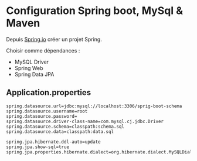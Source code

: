 # Configuration Spring boot, MySql & Maven

Depuis [Spring.io](https://start.spring.io/) créer un projet Spring.

Choisir comme dépendances : 

- MySQL Driver
- Spring Web
- Spring Data JPA



## Application.properties

````
spring.datasource.url=jdbc:mysql://localhost:3306/sprig-boot-schema
spring.datasource.username=root
spring.datasource.password=
spring.datasource.driver-class-name=com.mysql.cj.jdbc.Driver
spring.datasource.schema=classpath:schema.sql
spring.datasource.data=classpath:data.sql

spring.jpa.hibernate.ddl-auto=update
spring.jpa.show-sql=true
spring.jpa.properties.hibernate.dialect=org.hibernate.dialect.MySQLDialect